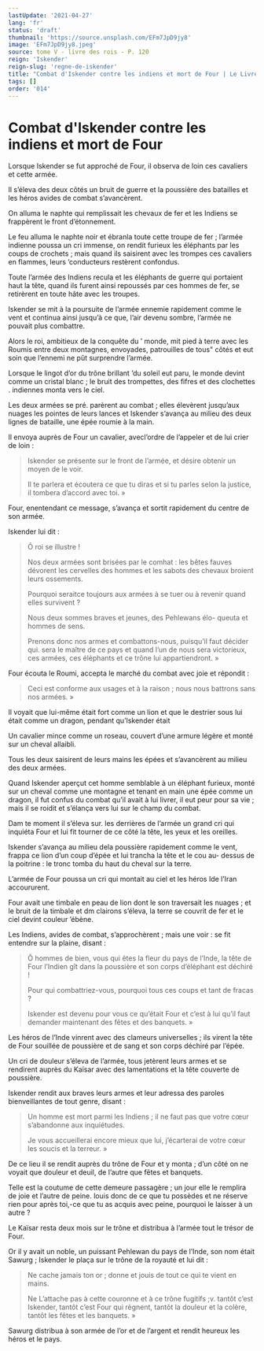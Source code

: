 ```yaml
---
lastUpdate: '2021-04-27'
lang: 'fr'
status: 'draft'
thumbnail: 'https://source.unsplash.com/EFm7JpD9jy8'
image: 'EFm7JpD9jy8.jpeg'
source: tome V - livre des rois - P. 120
reign: 'Iskender'
reign-slug: 'regne-de-iskender'
title: "Combat d'Iskender contre les indiens et mort de Four | Le Livre des Rois | Shâhnâmeh"
tags: []
order: '014'
---
```


<!-- LTeX: language=fr -->

# Combat d'Iskender contre les indiens et mort de Four

Lorsque Iskender se fut approché de Four, il observa de loin ces cavaliers et cette armée.

Il s’éleva des deux côtés un bruit de guerre et la poussière des batailles et les héros avides de combat s’avancèrent.

On alluma le naphte qui remplissait les chevaux de fer et les Indiens se frappèrent le front d’étonnement.

Le feu alluma le naphte noir et ébranla toute cette troupe de fer ; l’armée indienne poussa un cri immense, on rendit furieux les éléphants par les coups de crochets ; mais quand ils saisirent avec les trompes ces cavaliers en flammes, leurs ’conducteurs restèrent confondus.

Toute l’armée des Indiens recula et les éléphants de guerre qui portaient haut la tête, quand ils furent ainsi repoussés par ces hommes de fer, se retirèrent en toute hâte avec les troupes.

Iskender se mit à la poursuite de l’armée ennemie rapidement comme le vent et continua ainsi jusqu’à ce que, l’air devenu sombre, l’armée ne pouvait plus combattre.

Alors le roi, ambitieux de la conquête du
’ monde, mit pied à terre avec les Roumis entre deux montagnes, envoyades, patrouilles de tous" côtés et eut soin que l’ennemi ne pût surprendre l’armée.

Lorsque le lingot d’or du trône brillant ’du soleil eut paru, le monde devint comme un cristal blanc ; le bruit des trompettes, des fifres et des clochettes . indiennes monta vers le ciel.

Les deux armées se pré. parèrent au combat ; elles élevèrent jusqu’aux nuages les pointes de leurs lances et Iskender s’avança au milieu des deux lignes de bataille, une épée roumie à la main.

Il envoya auprès de Four un cavalier, avecl’ordre de l’appeler et de lui crier de loin :

> Iskender se présente sur le front de l’armée, et désire obtenir un moyen de le voir.
>
> Il te parlera et écoutera ce que tu diras et si tu parles selon la justice, il tombera d’accord avec toi. »

Four, enentendant ce message, s’avança et sortit rapidement du centre de son armée.

Iskender lui dit :

> Ô roi se illustre !
>
> Nos deux armées sont brisées par le comhat : les bêtes fauves dévorent les cervelles des hommes et les sabots des chevaux broient leurs ossements.
>
> Pourquoi seraitce toujours aux armées à se tuer ou à revenir quand elles survivent ?
>
> Nous deux sommes braves et jeunes, des Pehlewans élo- queuta et hommes de sens.
>
> Prenons donc nos armes et combattons-nous, puisqu’il faut décider qui. sera le maître de ce pays et quand l’un de nous sera victorieux, ces armées, ces éléphants et ce trône lui appartiendront. »

Four écouta le Roumi, accepta le marché du combat avec joie et répondit :

> Ceci est conforme aux usages et à la raison ; nous nous battrons sans nos armées. »

Il voyait que lui-même était fort comme un lion et que le destrier sous lui était comme un dragon, pendant qu’Iskender était

Un cavalier mince comme un roseau, couvert d’une armure légère et monté sur un cheval allaibli.

Tous les deux saisirent de leurs mains les épées et s’avancèrent au milieu des deux armées.

Quand Iskender aperçut cet homme semblable à un éléphant furieux, monté sur un cheval comme une montagne et tenant en main une épée comme un dragon, il fut confus du combat qu’il avait à lui livrer, il eut peur pour sa vie ; mais il se roidit et s’élança vers lui sur le champ du combat.

Dam te moment il s’éleva sur. les derrières de l’armée un grand cri qui inquiéta Four et lui fit tourner de ce côté la tête, les yeux et les oreilles.

Iskender s’avança au milieu dela poussière rapidement comme le vent, frappa ce lion d’un coup d’épée et lui trancha la tête et le cou au-
dessus de la poitrine : le tronc tomba du haut du cheval sur la terre.

L’armée de Four poussa un cri qui montait au ciel et les héros Ide l’Iran accoururent.

Four avait une timbale en peau de lion dont le son traversait les nuages ; et le bruit de la timbale et dm clairons s’éleva, la terre se couvrit de fer et le ciel devint couleur ’ébène.

Les Indiens, avides de combat, s’approchèrent ; mais une voir : se fit entendre sur la plaine, disant :

> Ô hommes de bien, vous qui êtes la fleur du pays de l’Inde, la tête de Four l’Indien gît dans la poussière et son corps d’éléphant est déchiré !
>
> Pour qui combattriez-vous, pourquoi tous ces coups et tant de fracas ?
>
> Iskender est devenu pour vous ce qu’était Four et c’est à lui qu’il faut demander maintenant des fêtes et des banquets. »

Les héros de l’Inde vinrent avec des clameurs universelles ; ils virent la tête de Four souillée de poussière et de sang et son corps déchiré par l’épée.

Un cri de douleur s’éleva de l’armée, tous jetèrent leurs armes et se rendirent auprès du Kaïsar avec des lamentations et la tête couverte de poussière.

Iskender rendit aux braves leurs armes et leur adressa des paroles bienveillantes de tout genre, disant :

> Un homme est mort parmi les Indiens ; il ne faut pas que votre cœur s’abandonne aux inquiétudes.
>
> Je vous accueillerai encore mieux que lui, j’écarterai de votre cœur les soucis et la terreur. »

De ce lieu il se rendit auprès du trône de Four et y monta ; d’un côté on ne voyait que douleur et deuil, de l’autre que fêtes et banquets.

Telle est la coutume de cette demeure passagère ; un jour elle le remplira de joie et l’autre de peine. louis donc de ce que tu possèdes et ne réserve rien pour après toi,-ce que tu as acquis avec peine, pourquoi le laisser à un autre ?

Le Kaïsar resta deux mois sur le trône et distribua à l’armée tout le trésor de Four.

Or il y avait un noble, un puissant Pehlewan du pays de l’Inde, son nom était Sawurg ; Iskender le plaça sur le trône de la royauté et lui dit :

> Ne cache jamais ton or ; donne et jouis de tout ce qui te vient en mains.
>
> Ne L’attache pas à cette couronne et à ce trône fugitifs ;v. tantôt c’est Iskender, tantôt c’est Four qui règnent, tantôt la douleur et la colère, tantôt les fêtes et les banquets. »

Sawurg distribua à son armée de l’or et de l’argent et rendit heureux les héros et le pays.

